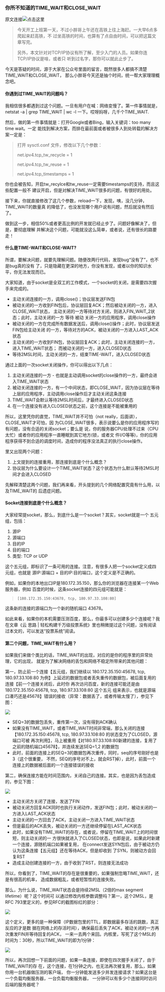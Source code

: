 ### 你所不知道的TIME_WAIT和CLOSE_WAIT

原文连接![点击这里](http://mp.weixin.qq.com/s?__biz=MzI4MjA4ODU0Ng==&mid=402387705&idx=1&sn=132b11a6a7e5d10de594badd00267a3a#rd)

> 今天开工上班第一天，不过小胖哥上午还在高铁上往上海赶。一大早6点多爬起来赶高铁，不
> 过坐高铁的时间，也算有了点自由时间，可以把这篇文章写完。
>
> 另外，本文针对对TCP/IP协议有所了解，至少入门的人员。如果你连TCP/IP协议是啥，或者只
> 听到过名字，那你可以就此止步了。

今天是答疑的时间，源于大家在公众号里面的留言，既然很多人都搞不清楚TIME_WAIT和CLOSE_WAIT，
那么小胖哥今天还是抽个时间，统一帮大家理理概念吧。

#### 你遇到过TIME_WAIT的问题吗？

我相信很多都遇到过这个问题。一旦有用户在喊：网络变慢了。第一件事情就是，
netstat -a | grep TIME_WAIT | wc -l 一下。哎呀妈呀，几千个TIME_WAIT.

然后，做的第一件事情就是：打开Google或者Bing，输入关键词：too many time wait。一定
能找到解决方案，而排在最前面或者被很多人到处转载的解决方案一定是：

> 打开 sysctl.conf 文件，修改以下几个参数：
>
> net.ipv4.tcp_tw_recycle = 1
>
> net.ipv4.tcp_tw_reuse = 1
>
>  net.ipv4.tcp_timestamps = 1

你也会被告知，开启tw_recylce和tw_reuse一定需要timestamps的支持，而且这些配置一般不
建议开启，但是对解决TIME_WAIT很多的问题，有很好的用处。

接下来，你就直接修改了这几个参数，reload一下，发现，咦，没几分钟，TIME_WAIT的数量真
的降低了，也没发现哪个用户说有问题，然后就没有然后了。

做到这一步，相信50%或者更高比例的开发就已经止步了。问题好像解决了，但是，要彻底理解
并解决这个问题，可能就没这么简单，或者说，还有很长的路要走！

#### 什么是TIME-WAIT和CLOSE-WAIT?

所谓，要解决问题，就要先理解问题。随便改两行代码，发现bug“没有了”，也不是bug真的没有
了，只是隐藏在更深的地方，你没有发现，或者以你的知识水平，你无法发现而已。

大家知道，由于socket是全双工的工作模式，一个socket的关闭，是需要四次握手来完成的。

* 主动关闭连接的一方，调用close()；协议层发送FIN包
* 被动关闭的一方收到FIN包后，协议层回复ACK；然后被动关闭的一方，进入CLOSE_WAIT状态，
    主动关闭的一方等待对方关闭，则进入FIN_WAIT_2状态；此时，主动关闭的一方 等待 被动
    关闭一方的应用程序，调用close操作
* 被动关闭的一方在完成所有数据发送后，调用close()操作；此时，协议层发送FIN包给主动关闭
    的一方，等待对方的ACK，被动关闭的一方进入LAST_ACK状态
* 主动关闭的一方收到FIN包，协议层回复ACK；此时，主动关闭连接的一方，进入TIME_WAIT状态；
    而被动关闭的一方，进入CLOSED状态
* 等待2MSL时间，主动关闭的一方，结束TIME-WAIT，进入CLOSED状态

通过上面的一次socket关闭操作，你可以得出以下几点：

1. 主动关闭连接的一方 - 也就是主动调用socket的close操作的一方，最终会进入TIME_WAIT状态
2. 被动关闭连接的一方，有一个中间状态，即CLOSE_WAIT，因为协议层在等待上层的应用程序，主动调用close操作后才主动关闭这条连接
3. TIME_WAIT会默认等待2MSL时间后，才最终进入CLOSED状态
4. 在一个连接没有进入CLOSED状态之前，这个连接是不能被重用的

所以，这里凭你的直觉，TIME_WAIT并不可怕（not really，后面讲），CLOSE_WAIT才可怕，因
为CLOSE_WAIT很多，表示说要么是你的应用程序写的有问题，没有合适的关闭socket；要么是
说，你的服务器CPU处理不过来（CPU太忙）或者你的应用程序一直睡眠到其它地方(锁，或者文
件I/O等等)，你的应用程序获得不到合适的调度时间，造成你的程序没法真正的执行close操作。

里又出现两个问题：

1. 上文提到的连接重用，那连接到底是个什么概念？
2. 协议层为什么要设计一个TIME_WAIT状态？这个状态为什么默认等待2MSL时间才会进入CLOSED

先解释清楚这两个问题，我们再来看，开头提到的几个网络配置究竟有什么用，以及TIME_WAIT的
后遗症问题。

#### Socket连接到底是个什么概念？

大家经常提socket，那么，到底什么是一个socket？其实，socket就是一个 五元组，包括：

1. 源IP
2. 源端口
3. 目的IP
4. 目的端口
5. 类型: TCP or UDP

这个五元组，即标识了一条可用的连接。注意，有很多人把一个socket定义成四元组，也就是
源IP:源端口 + 目的IP:目的端口，这个定义是不正确的。

例如，如果你的本地出口IP是180.172.35.150，那么你的浏览器在连接某一个Web服务器，例如
百度的时候，这条socket连接的四元组可能就是：

>     [180.172.35.150:43678, tcp, 180.97.33.108:80]

这条新的连接的源端口为一个新的随机端口 43678。

如此来看，如果你的本机需要压测百度，那么，你最多可以创建多少个连接呢？我在文章《云
思路 | 轻松构建千万级投票系统》里也稍微提过这个问题，没有阅读过本文的，可以发送“投票系统”阅读。

#### 第二个问题，TIME_WAIT有什么用？

如果我们来做个类比的话，TIME_WAIT的出现，对应的是你的程序里的异常处理，它的出现，
就是为了解决网络的丢包和网络不稳定所带来的其他问题：

第一，防止前一个连接【五元组，我们继续以 180.172.35.150:45678, tcp, 180.97.33.108:80
为例】上延迟的数据包或者丢失重传的数据包，被后面复用的连接【前一个连接关闭后，此时你
再次访问百度，新的连接可能还是由180.172.35.150:45678, tcp, 180.97.33.108:80 这个五元
组来表示，也就是源端口凑巧还是45678】错误的接收（异常：数据丢了，或者传输太慢了），参见下图：

![](https://github.com/yangguangyong/yangguangyong-s-blog/blob/master/assets/2016/06/dafang1.png)

* SEQ=3的数据包丢失，重传第一次，没有得到ACK确认
* 如果没有TIME_WAIT，或者TIME_WAIT时间非常端，那么关闭的连接
    【180.172.35.150:45678, tcp, 180.97.33.108:80 的状态变为了CLOSED，源端口可被
    再次利用】，马上被重用【对180.97.33.108:80新建的连接，复用了之前的随机端口45678】，并连续发送SEQ=1,2 的数据包
* 此时，前面的连接上的SEQ=3的数据包再次重传，同时，seq的序号刚好也是3（这个很重要，
    不然，SEQ的序号对不上，就会RST掉），此时，前面一个连接上的数据被后面的一个连接错误的接收

第二，确保连接方能在时间范围内，关闭自己的连接。其实，也是因为丢包造成的，参见下图：

![](https://github.com/yangguangyong/yangguangyong-s-blog/blob/master/assets/2016/06/dafang2.png)

* 主动关闭方关闭了连接，发送了FIN
* 被动关闭方回复ACK同时也执行关闭动作，发送FIN包；此时，被动关闭的一方进入LAST_ACK状态
* 主动关闭的一方回去了ACK，主动关闭一方进入TIME_WAIT状态
* 但是最后的ACK丢失，被动关闭的一方还继续停留在LAST_ACK状态
* 此时，如果没有TIME_WAIT的存在，或者说，停留在TIME_WAIT上的时间很短，则主动关闭的一
    方很快就进入了CLOSED状态，也即是说，如果此时新建一个连接，源随机端口如果被复用，
    在connect发送SYN包后，由于被动方仍认为这条连接【五元组】还在等待ACK，但是却收到
    了SYN，则被动方会回复RST
* 造成主动创建连接的一方，由于收到了RST，则连接无法成功

所以，你看到了，TIME_WAIT的存在是很重要的，如果强制忽略TIME_WAIT，还是有很高的机率，
造成数据粗乱，或者短暂性的连接失败。

那么，为什么说，TIME_WAIT状态会是持续2MSL（2倍的max segment lifetime）呢？这个时间可
以通过修改内核参数调整吗？第一，这个2MSL，是RFC 793里定义的，参见RFC的截图标红的部分：

![](https://github.com/yangguangyong/yangguangyong-s-blog/blob/master/assets/2016/06/dafang3.png)

这个定义，更多的是一种保障（IP数据包里的TTL，即数据最多存活的跳数，真正反应的才是数
据在网络上的存活时间），确保最后丢失了ACK，被动关闭的一方再次重发FIN并等待回复的ACK，
一来一去两个来回。内核里，写死了这个MSL的时间为：30秒，所以TIME_WAIT的即为1分钟：

![](https://github.com/yangguangyong/yangguangyong-s-blog/blob/master/assets/2016/06/dafang4.png)

所以，再次回想一下前面的问题，如果一条连接，即使在四次握手关闭了，由于TIME_WAIT的存
在，这个连接，在1分钟之内，也无法再次被复用，那么，如果你用一台机器做压测的客户端，
你一分钟能发送多少并发连接请求？如果这台是一个负载均衡服务器，一台负载均衡服务器，
一分钟可以有多少个连接同时访问后端的服务器呢？
